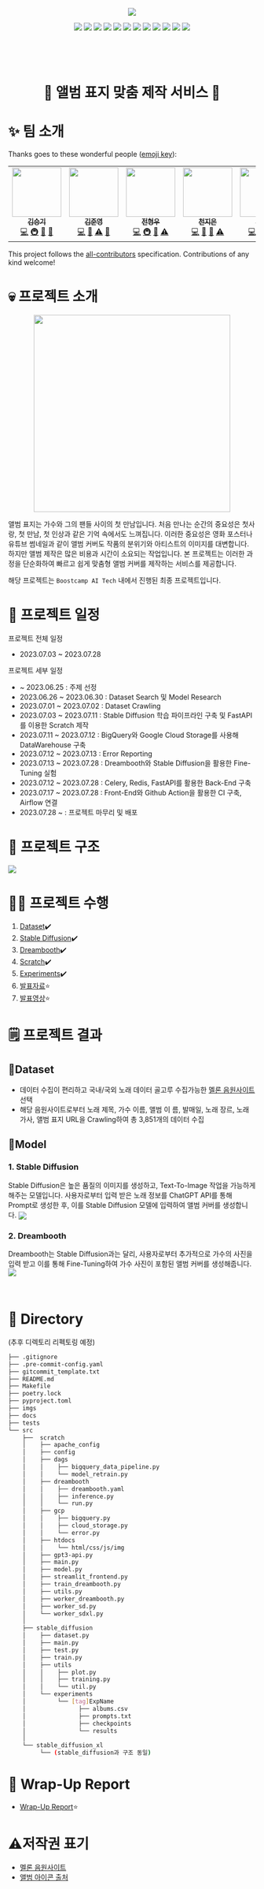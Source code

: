 
<p align="center">
    <picture>
        <img src="imgs/boostcampAITechlogo.png">
    </picture>
    <div align="center">
        <img src="https://img.shields.io/badge/Python-FFD43B?style=for-the-badge&logo=python&logoColor=blue">
        <img src="https://img.shields.io/badge/PyTorch-EE4C2C?style=for-the-badge&logo=pytorch&logoColor=white">
        <img src="https://img.shields.io/badge/HTML-239120?style=for-the-badge&logo=html5&logoColor=white">
        <img src="https://img.shields.io/badge/CSS-239120?&style=for-the-badge&logo=css3&logoColor=white">
        <img src="https://img.shields.io/badge/JavaScript-323330?style=for-the-badge&logo=javascript&logoColor=F7DF1E">
        <img src="https://img.shields.io/badge/bootstrap-7952B3?style=for-the-badge&logo=bootstrap&logoColor=white">
        <img src="https://img.shields.io/badge/Google_Cloud-4285F4?style=for-the-badge&logo=google-cloud&logoColor=white">
        <img src="https://img.shields.io/badge/Airflow-017CEE?style=for-the-badge&logo=Apache%20Airflow&logoColor=black">
        <img src="https://img.shields.io/badge/FastAPI-009688?style=for-the-badge&logo=FastAPI&logoColor=white">
        <img src="https://img.shields.io/badge/redis-DC382D?style=for-the-badge&logo=redis&logoColor=white">
        <img src="https://img.shields.io/badge/celery-37814A?style=for-the-badge&logo=celery&logoColor=white">
        <img src="https://img.shields.io/badge/github_actions-2088FF?style=for-the-badge&logo=github-actions&logoColor=white">
    </div>
</p>

# <br/><p align="center">💽 앨범 표지 맞춤 제작 서비스 💽</p>
# ✨ 팀 소개

Thanks goes to these wonderful people ([emoji key](https://allcontributors.org/docs/en/emoji-key)):

<div align="center">
    <table>
    <tr>
        <td align="center"><a href="https://github.com/seungki1011"><img src="https://avatars.githubusercontent.com/u/120040458?v=4?s=100" width="100px;" alt=""/><br /><sub><b>김승기</b></sub><br />
        <a href="https://github.com/boostcampaitech5/level3_cv_finalproject-cv-03/commits?author=seungki1011" title="Code">💻</a>
        <a href="https://github.com/boostcampaitech5/level3_cv_finalproject-cv-03" title="Infra">🚇</a>
        <a href="https://github.com/boostcampaitech5/level3_cv_finalproject-cv-03/pulls?q=" title="Review">👀</a>
        <a href="https://github.com/boostcampaitech5/level3_cv_finalproject-cv-03/issues" title="Question">💬</a>
        </td>
        <td align="center"><a href="https://github.com/jjjuuuun"><img src="https://avatars.githubusercontent.com/u/86290308?v=4?s=100" width="100px;" alt=""/><br /><sub><b>김준영</b></sub></a><br />
        <a href="https://github.com/boostcampaitech5/level3_cv_finalproject-cv-03/commits?author=jjjuuuun" title="Code">💻</a>
        <a href="https://github.com/boostcampaitech5/level3_cv_finalproject-cv-03" title="Data">🔣</a>
        <a href="https://github.com/boostcampaitech5/level3_cv_finalproject-cv-03/blob/main/.github/workflows/testing.yaml" title="Test">⚠️</a>
        <a href="https://github.com/boostcampaitech5/level3_cv_finalproject-cv-03/issues" title="Talk">📢</a>
        </td>
        <td align="center"><a href="https://github.com/helpmeIamnewbie"><img src="https://avatars.githubusercontent.com/u/102274521?v=4?s=100" width="100px;" alt=""/><br /><sub><b>전형우</b></sub></a><br />
        <a href="https://github.com/boostcampaitech5/level3_cv_finalproject-cv-03/commits?author=helpmeIamnewbie" title="Code">💻</a>
        <a href="https://github.com/boostcampaitech5/level3_cv_finalproject-cv-03/tree/main/src/scratch/dreambooth" title="Infra">🚇</a>
        <a href="https://github.com/boostcampaitech5/level3_cv_finalproject-cv-03/pulls?q=" title="Research">🔬</a>
        <a href="https://github.com/boostcampaitech5/level3_cv_finalproject-cv-03" title="Test">⚠️</a>
        </td>
        <td align="center"><a href="https://github.com/CheonJiEun"><img src="https://avatars.githubusercontent.com/u/53997172?v=4?s=100" width="100px;" alt=""/><br /><sub><b>천지은</b></sub></a><br />
        <a href="https://github.com/boostcampaitech5/level3_cv_finalproject-cv-03/commits?author=CheonJiEun" title="Code">💻</a>
        <a href="https://github.com/boostcampaitech5/level3_cv_finalproject-cv-03/pulls?q=is%3Apr+is%3Aclosed" title="Research">🔬</a>
                <a href="https://github.com/boostcampaitech5/level3_cv_finalproject-cv-03/tree/main/src/scratch/htdocs" title="Design">🎨</a>
        <a href="https://github.com/boostcampaitech5/level3_cv_finalproject-cv-03" title="Test">⚠️</a>
        </td>
        <td align="center"><a href="https://github.com/Eyecaramba"><img src="https://avatars.githubusercontent.com/u/86091292?v=4?s=100" width="100px;" alt=""/><br /><sub><b>신우진</b></sub></a><br />
        <a href="https://github.com/boostcampaitech5/level3_cv_finalproject-cv-03/commits?author=Eyecaramba" title="Code">💻</a>
        <a href="https://github.com/boostcampaitech5/level3_cv_finalproject-cv-03" title="Ideas">🤔</a>
        <a href="https://github.com/boostcampaitech5/level3_cv_finalproject-cv-03/pulls?q=" title="Research">🔬</a>
        <a href="https://github.com/boostcampaitech5/level3_cv_finalproject-cv-03" title="Infra">🚇</a>
    </td>
  </tr>
</table>
</div>

This project follows the [all-contributors](https://github.com/all-contributors/all-contributors) specification. Contributions of any kind welcome!

# 💀 프로젝트 소개

<p align="center">
    <picture>
        <img src="imgs/aibum.png" height="400">
    </picture>
</p>


앨범 표지는 가수와 그의 팬들 사이의 첫 만남입니다. 처음 만나는 순간의 중요성은 첫사랑, 첫 만남, 첫 인상과 같은 기억 속에서도 느껴집니다. 이러한 중요성은 영화 포스터나 유튜브 썸네일과 같이 앨범 커버도 작품의 분위기와 아티스트의 이미지를 대변합니다. 하지만 앨범 제작은 많은 비용과 시간이 소요되는 작업입니다. 본 프로젝트는 이러한 과정을 단순화하여 빠르고 쉽게 맞춤형 앨범 커버를 제작하는 서비스를 제공합니다. 


해당 프로젝트는 `Boostcamp AI Tech` 내에서 진행된 최종 프로젝트입니다.

# 📆 프로젝트 일정

프로젝트 전체 일정

- 2023.07.03 ~ 2023.07.28

프로젝트 세부 일정

-  ~ 2023.06.25 : 주제 선정
- 2023.06.26 ~ 2023.06.30 : Dataset Search 및 Model Research
- 2023.07.01 ~ 2023.07.02 : Dataset Crawling
- 2023.07.03 ~ 2023.07.11 : Stable Diffusion 학습 파이프라인 구축 및 FastAPI를 이용한 Scratch 제작 
- 2023.07.11 ~ 2023.07.12 : BigQuery와 Google Cloud Storage를 사용해 DataWarehouse 구축
- 2023.07.12 ~ 2023.07.13 : Error Reporting
- 2023.07.13 ~ 2023.07.28 : Dreambooth와 Stable Diffusion을 활용한 Fine-Tuning 실험
- 2023.07.12 ~ 2023.07.28 : Celery, Redis, FastAPI를 활용한 Back-End 구축
- 2023.07.17 ~ 2023.07.28 : Front-End와 Github Action을 활용한 CI 구축, Airflow 연결
- 2023.07.28 ~ : 프로젝트 마무리 및 배포

# 🚧 프로젝트 구조
<img align="center" src="imgs/architecture.jpg">


# 👨‍💻 프로젝트 수행

1. [Dataset](https://calico-dance-4bf.notion.site/Dataset-d5eb5c53179a4bc398138109a00236af)✔️
2. [Stable Diffusion](https://www.notion.so/Stable-Diffusion-Tutorial-b1bf8995d7d14297bd50a6373e89c91a)✔️
3. [Dreambooth](https://www.notion.so/Dreambooth-7d39d2c78b8743c1ba97dfa50d7110f2)✔️
4. [Scratch](https://www.notion.so/Scratch-548c2eb084e84209968b5494742f7811)✔️
5. [Experiments](https://www.notion.so/Experiments-2f2a4e824cd04168b3ed006d530a787b)✔️
6. [발표자료](https://www.notion.so/a792509efb004cb6b1be92e3cd0e2d7d)⭐
7. [발표영상](https://www.youtube.com/watch?v=3K4XhE7L0Pg)⭐

# 🗒️ 프로젝트 결과
## 🔸Dataset
- 데이터 수집이 편리하고 국내/국외 노래 데이터 골고루 수집가능한 [멜론 음원사이트](https://www.melon.com/) 선택
- 해당 음원사이트로부터 노래 제목, 가수 이름, 앨범 이
름, 발매일, 노래 장르, 노래 가사, 앨범 표지 URL을 Crawling하여 총 3,851개의 데이터 수집

## 🔸Model

### 1. Stable Diffusion
Stable Diffusion은 높은 품질의 이미지를 생성하고, Text-To-Image 작업을 가능하게 해주는 모델입니다. 사용자로부터 입력 받은 노래 정보를 ChatGPT API를 통해 Prompt로 생성한 후, 이를 Stable Diffusion 모델에 입력하여 앨범 커버를 생성합니다.
<img align="center" src="imgs/stablediffusion.jpeg">

### 2. Dreambooth
Dreambooth는 Stable Diffusion과는 달리, 사용자로부터 추가적으로 가수의 사진을 입력 받고 이를 통해 Fine-Tuning하여 가수 사진이 포함된 앨범 커버를 생성해줍니다.
<img align="center" src="imgs/dreambooth.jpeg">


<br/>

# 🔄️ Directory
(추후 디렉토리 리펙토링 예정)
```bash
├── .gitignore
├── .pre-commit-config.yaml
├── gitcommit_template.txt
├── README.md
├── Makefile
├── poetry.lock
├── pyproject.toml
├── imgs
├── docs
├── tests
└── src
    ├──  scratch
    │    ├── apache_config
    │    ├── config
    │    ├── dags
    │    │    ├── bigquery_data_pipeline.py
    │    │    └── model_retrain.py
    │    ├── dreambooth
    │    │    ├── dreambooth.yaml
    │    │    ├── inference.py
    │    │    └── run.py
    │    ├── gcp
    │    │    ├── bigquery.py
    │    │    ├── cloud_storage.py
    │    │    └── error.py
    │    ├── htdocs
    │    │    └── html/css/js/img
    │    ├── gpt3-api.py
    │    ├── main.py
    │    ├── model.py
    │    ├── streamlit_frontend.py
    │    ├── train_dreambooth.py
    │    ├── utils.py
    │    ├── worker_dreambooth.py
    │    ├── worker_sd.py
    │    └── worker_sdxl.py
    │
    ├── stable_diffusion
    │    ├── dataset.py
    │    ├── main.py
    │    ├── test.py
    │    ├── train.py
    │    ├── utils
    │    │    ├── plot.py
    │    │    ├── training.py
    │    │    └── util.py
    │    └── experiments
    │         └── [tag]ExpName
    │			    ├── albums.csv
    │			    ├── prompts.txt
    │			    ├── checkpoints
    │			    └── results
    │			     
    └── stable_diffusion_xl 
         └── (stable_diffusion과 구조 동일)
```



# 🤔 Wrap-Up Report
- [Wrap-Up Report](https://github.com/boostcampaitech5/level3_cv_finalproject-cv-03/blob/main/docs/%EC%B5%9C%EC%A2%85%ED%94%84%EB%A1%9C%EC%A0%9D%ED%8A%B8_CV_%ED%8C%80%20%EB%A6%AC%ED%8F%AC%ED%8A%B8(03%EC%A1%B0).pdf)⭐


# ⚠️저작권 표기
- [멜론 음원사이트](https://www.melon.com/) <br/>
- [앨범 아이콘 출처](https://www.flaticon.com/kr/) <br/>
